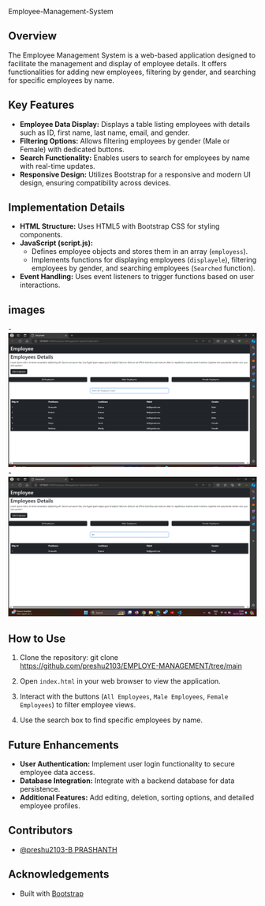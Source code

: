  Employee-Management-System

## Overview

The Employee Management System is a web-based application designed to facilitate the management and display of employee details. It offers functionalities for adding new employees, filtering by gender, and searching for specific employees by name.

## Key Features

- **Employee Data Display:** Displays a table listing employees with details such as ID, first name, last name, email, and gender.
- **Filtering Options:** Allows filtering employees by gender (Male or Female) with dedicated buttons.
- **Search Functionality:** Enables users to search for employees by name with real-time updates.
- **Responsive Design:** Utilizes Bootstrap for a responsive and modern UI design, ensuring compatibility across devices.

## Implementation Details

- **HTML Structure:** Uses HTML5 with Bootstrap CSS for styling components.
- **JavaScript (script.js):**
  - Defines employee objects and stores them in an array (`employess`).
  - Implements functions for displaying employees (`displayele`), filtering employees by gender, and searching employees (`Searched` function).
- **Event Handling:** Uses event listeners to trigger functions based on user interactions.

## images

-<img src="images/img1.png"> -<img src="images/Screenshot 2024-07-03 130020.png">

## How to Use
1. Clone the repository:
   git clone https://github.com/preshu2103/EMPLOYE-MANAGEMENT/tree/main

2. Open `index.html` in your web browser to view the application.
3. Interact with the buttons (`All Employees`, `Male Employees`, `Female Employees`) to filter employee views.
4. Use the search box to find specific employees by name.

## Future Enhancements

- **User Authentication:** Implement user login functionality to secure employee data access.
- **Database Integration:** Integrate with a backend database for data persistence.
- **Additional Features:** Add editing, deletion, sorting options, and detailed employee profiles.

## Contributors

- [@preshu2103-B PRASHANTH](https://github.com/preshu2103)

## Acknowledgements

- Built with [Bootstrap](https://getbootstrap.com/)
